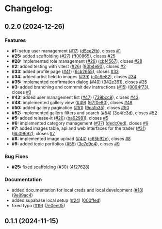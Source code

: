 # Changelog:

## 0.2.0 (2024-12-26)

### Features

* **#1:** setup user management ([#17](https://github.com/NickLammerskitten/software-engineering/issues/17)) ([d5ce2fb](https://github.com/NickLammerskitten/software-engineering/commit/d5ce2fb43d2a57979c86078a2bed34a49f2eb736)), closes [#1](https://github.com/NickLammerskitten/software-engineering/issues/1)
* **#25:** added scaffolding ([#27](https://github.com/NickLammerskitten/software-engineering/issues/27)) ([ff00865](https://github.com/NickLammerskitten/software-engineering/commit/ff00865e388a880a4a7be1f9f08a8354e2ebaacd)), closes [#25](https://github.com/NickLammerskitten/software-engineering/issues/25)
* **#28:** implemented role management ([#29](https://github.com/NickLammerskitten/software-engineering/issues/29)) ([cbf4567](https://github.com/NickLammerskitten/software-engineering/commit/cbf4567b7d97745f1dd44e059bab8ebfff8512f5)), closes [#28](https://github.com/NickLammerskitten/software-engineering/issues/28)
* **#2:** added testing with vitest ([#26](https://github.com/NickLammerskitten/software-engineering/issues/26)) ([80b4e90](https://github.com/NickLammerskitten/software-engineering/commit/80b4e90ef35aacf51033a0b5b6290f49216a65d3)), closes [#2](https://github.com/NickLammerskitten/software-engineering/issues/2)
* **#33:** added profile page ([#41](https://github.com/NickLammerskitten/software-engineering/issues/41)) ([6cb2655](https://github.com/NickLammerskitten/software-engineering/commit/6cb2655c1d3b559af3d333c35cef3d07e55988d0)), closes [#33](https://github.com/NickLammerskitten/software-engineering/issues/33)
* **#34:** added artist field to images ([#39](https://github.com/NickLammerskitten/software-engineering/issues/39)) ([c0c9e82](https://github.com/NickLammerskitten/software-engineering/commit/c0c9e82d2094f5799a97f12fb348c03d227db566)), closes [#34](https://github.com/NickLammerskitten/software-engineering/issues/34)
* **#35:** implemented confirmation dialog ([#40](https://github.com/NickLammerskitten/software-engineering/issues/40)) ([942e361](https://github.com/NickLammerskitten/software-engineering/commit/942e3612eab037e94101b977a814c1f159433b9a)), closes [#35](https://github.com/NickLammerskitten/software-engineering/issues/35)
* **#3:** added branching and commmit dev instructions ([#15](https://github.com/NickLammerskitten/software-engineering/issues/15)) ([0094f73](https://github.com/NickLammerskitten/software-engineering/commit/0094f737b0602f7e025625857fd7c3a80402af49)), closes [#3](https://github.com/NickLammerskitten/software-engineering/issues/3)
* **#43:** added user management list ([#47](https://github.com/NickLammerskitten/software-engineering/issues/47)) ([739bcc9](https://github.com/NickLammerskitten/software-engineering/commit/739bcc966bdac3a4f1a404e8a7c8952a79c530ea)), closes [#43](https://github.com/NickLammerskitten/software-engineering/issues/43)
* **#48:** implemented gallery view ([#49](https://github.com/NickLammerskitten/software-engineering/issues/49)) ([67f0e80](https://github.com/NickLammerskitten/software-engineering/commit/67f0e804bf91eb99b32543cca73845013ad4a5de)), closes [#48](https://github.com/NickLammerskitten/software-engineering/issues/48)
* **#50:** added gallery pagination ([#51](https://github.com/NickLammerskitten/software-engineering/issues/51)) ([9ca1b35](https://github.com/NickLammerskitten/software-engineering/commit/9ca1b35e6784b934d02364241b9762b2a73075a6)), closes [#50](https://github.com/NickLammerskitten/software-engineering/issues/50)
* **#52:** implemented gallery filters and search ([#54](https://github.com/NickLammerskitten/software-engineering/issues/54)) ([3e4fc3d](https://github.com/NickLammerskitten/software-engineering/commit/3e4fc3dbd06332bad6a1109c693f4b1001ece975)), closes [#52](https://github.com/NickLammerskitten/software-engineering/issues/52)
* **#5:** added release-it ([#20](https://github.com/NickLammerskitten/software-engineering/issues/20)) ([ba92981](https://github.com/NickLammerskitten/software-engineering/commit/ba92981534637ed9aaac20381a06d987d264ec3e)), closes [#5](https://github.com/NickLammerskitten/software-engineering/issues/5)
* **#6:** implemented category management ([#37](https://github.com/NickLammerskitten/software-engineering/issues/37)) ([dedc0ed](https://github.com/NickLammerskitten/software-engineering/commit/dedc0ed6d0e7f91c2bb90eea4793e2dff9c21c6e)), closes [#6](https://github.com/NickLammerskitten/software-engineering/issues/6)
* **#7:** added images table, api and web interfaces for the trader ([#31](https://github.com/NickLammerskitten/software-engineering/issues/31)) ([6b09692](https://github.com/NickLammerskitten/software-engineering/commit/6b09692100fa2b1307d98b66ca14bb9258a16d28)), closes [#7](https://github.com/NickLammerskitten/software-engineering/issues/7)
* **#8:** implemented image upload ([#44](https://github.com/NickLammerskitten/software-engineering/issues/44)) ([c65b92e](https://github.com/NickLammerskitten/software-engineering/commit/c65b92e532fb5abfb0c23911afb716803c67e003)), closes [#8](https://github.com/NickLammerskitten/software-engineering/issues/8)
* **#9:** added topic portfolios ([#55](https://github.com/NickLammerskitten/software-engineering/issues/55)) ([3e7e9c4](https://github.com/NickLammerskitten/software-engineering/commit/3e7e9c4ef7e22c105bb20dcce1fa9961c4915a19)), closes [#9](https://github.com/NickLammerskitten/software-engineering/issues/9)

### Bug Fixes

* **#25:** fixed scaffolding ([#30](https://github.com/NickLammerskitten/software-engineering/issues/30)) ([4f27628](https://github.com/NickLammerskitten/software-engineering/commit/4f276284d36206291aef9a61b19d6d8d05e6a9ab))

### Documentation

* added documentation for local creds and local development ([#18](https://github.com/NickLammerskitten/software-engineering/issues/18)) ([9e89ac4](https://github.com/NickLammerskitten/software-engineering/commit/9e89ac4f672282228bd1161cd1923d9068691610))
* added supabase local setup ([#24](https://github.com/NickLammerskitten/software-engineering/issues/24)) ([000ffed](https://github.com/NickLammerskitten/software-engineering/commit/000ffedac405397eb72201521611b9fe405e0e6c))
* fixed typo ([#19](https://github.com/NickLammerskitten/software-engineering/issues/19)) ([7e0ee05](https://github.com/NickLammerskitten/software-engineering/commit/7e0ee059fc65d09a63dbb4d544d6922e18d3ed01))

## 0.1.1 (2024-11-15)
